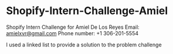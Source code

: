 # Shopify-Intern-Challenge-Amiel
Shopify Intern Challenge for Amiel De Los Reyes
Email: amielxvr@gmail.com
Phone number: +1 306-201-5554

I used a linked list to provide a solution to the problem challenge
